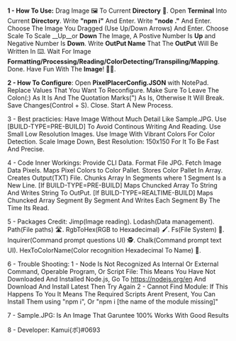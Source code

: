  **1 - How To Use:** 
  Drag Image 🖼️ To Current __Directory__ 📂.
  Open __Terminal__ Into Current __Directory__.
  Write __"npm i"__ And Enter.
  Write __"node ."__ And Enter.
  Choose The Image You Dragged (Use Up/Down Arrows) And Enter.
  Choose Scale To Scale __Up__or __Down__ The Image, A Postive Number Is __Up__ and Negative Number Is __Down__. 
  Write __OutPut Name__ That The __OutPut__ Will Be Written In ⌨️.
  Wait For Image __Formatting/Processing/Reading/ColorDetecting/Transpiling/Mapping__.
  Done. Have Fun With The __Image__! 🎉🎉.


 **2 - How To Configure**:
  Open __PixelPlacerConfig.JSON__ with NotePad. 
  Replace Values That You Want To Reconfigure.
  Make Sure To Leave The Colon(:) As It Is And The Quotation Marks(") As Is, Otherwise It Will Break.
  Save Changes(Control + S).
  Close.
  Start A New Process.


 3 - Best practicies: 
  Have Image Without Much Detail Like Sample.JPG.
  Use [BUILD-TYPE=PRE-BUILD] To Avoid Continous Writing And Reading.
  Use Small Low Resolution Images.
  Use Image With Vibrant Colors For Color Detection.
  Scale Image Down, Best Resolution: 150x150 For It To Be Fast And Precise.


 4 - Code Inner Workings: 
  Provide CLI Data.
  Format File JPG.
  Fetch Image Data Pixels.
  Maps Pixel Colors to Color Pallet.
  Stores Color Pallet In Array. 
  Creates Output(TXT) File.
  Chunks Array In Segments where 1 Segment Is a New Line.
  [If BUILD-TYPE=PRE-BUILD] Maps Chuncked Array To String And Writes String To OutPut.
  [If BUILD-TYPE=REALTIME-BUILD] Maps Chuncked Array Segment By Segment And Writes Each Segment By The Time Its Read.
 
 
 5 - Packages Credit: 
  Jimp(Image reading).
  Lodash(Data management).
  Path(File paths) 🛣️.
  RgbToHex(RGB to Hexadecimal) 🖌️.
  Fs(File System) 📁.
  Inquirer(Command prompt questions UI) 🕵️.
  Chalk(Command prompt text UI).
  HexToColorName(Color recognition Hexadecimal To Name) 🎨.

  6 - Trouble Shooting: 
   1 - Node Is Not Recognized As Internal Or External Command, Operable Program, Or Script File: 
    This Means You Have Not Downloaded And Installed Node.js, Go To https://nodejs.org/en And Download And Install Latest Then Try Again
   2 - Cannot Find Module:
    If This Happens To You It Means The Required Scripts Arent Present, You Can Install Them using "npm i", Or "npm i [the name of the module missing]"

  7 - Sample.JPG: Is An Image That Garuntee 100% Works With Good Results

  8 - Developer: Kamui{ポ}#0693 
  